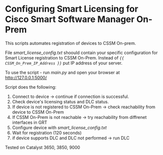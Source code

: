 # Configuring Smart Licensing for Cisco Smart Software Manager On-Prem
This scripts automates registration of devices to CSSM On-prem.

File _smart_license_config.txt_ shoould contain your specific configuration for Smart License registration to CSSM On-Prem. Instead of _`{{ CSSM_On_Prem_IP_Address }}`_ put IP address of your server.

To use the script - run _main.py_ and open your browser at http://127.0.0.1:5000/ 

Script does the following:
1. Connect to device -> continue if connection is successful.
2. Check device's licensing status and DLC status.
3. If device is not registered to CSSM On-Prem -> check reachability from device to CSSM On-Prem
4. If CSSM On-Prem is not reachable -> try reachability from diffrenet interfaces in GRT
5. Configure device with _smart_license_config.txt_
6. Wait for registration (120 seconds)
7. if device supports DLC and DLC not performed -> run DLC

Tested on Catalyst 3650, 3850, 9000
